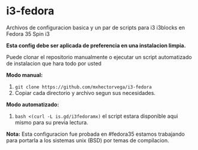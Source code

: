 # i3-fedora

Archivos de configuracion basica y un par de scripts para i3 i3blocks en Fedora 35 Spin i3

**Esta config debe ser aplicada de preferencia en una instalacion limpia.**

Puede clonar el repositorio manualmente o ejecutar un script automatizado de instalacion que hara todo por usted 

**Modo manual:**
1. ```git clone https://github.com/mxhectorvega/i3-fedora```
2. Copiar cada directorio y archivo segun sus necesidades.

**Modo automatizado:**
1. ```bash <(curl -L is.gd/i3fedoramx)``` el script estara disponible aqui mismo para su previa lectura.

**Nota:**
Esta configuracion fue probada en #fedora35 estamos trabajando para portarla a los sistemas unix (BSD) por temas de compilacion.